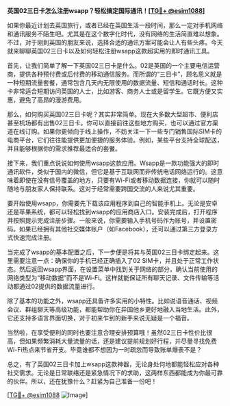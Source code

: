 **英国02三日卡怎么注册wsapp？轻松搞定国际通讯！[[TG💪+ @esim1088](https://t.me/s/esim1088)]**

如果你最近计划去英国旅行，或者已经在英国生活一段时间，那么一定对手机网络和通讯服务不陌生吧。尤其是在这个数字化时代，没有网络的生活简直难以想象。不过，对于刚到英国的朋友来说，选择合适的通讯方案可能会让人有些头疼。今天就来聊聊英国02三日卡以及如何轻松注册wsapp这款超实用的即时通讯工具。

首先，让我们简单了解一下英国02三日卡是什么。02是英国的一个主要电信运营商，提供各种预付费或后付费的移动通信服务。而所谓的“三日卡”，顾名思义就是一种短期流量套餐，通常包含几天内无限使用的数据流量、短信和通话时长。这种卡非常适合短期访问英国的人士，比如游客、商务人士或是留学生。它既方便又实惠，避免了高昂的漫游费用。

那么，如何购买英国02三日卡呢？其实非常简单。现在大多数大型超市、便利店甚至机场都有出售02三日卡。你可以直接前往这些地方购买，也可以通过官方渠道在线订购。如果你更倾向于线上操作，不妨关注一下一些专门销售国际SIM卡的电商平台，它们往往能提供更加便捷的服务体验。例如，某些平台支持全球配送，并且能够根据你的需求推荐最适合的套餐。

接下来，我们重点说说如何使用wsapp这款应用。Wsapp是一款功能强大的即时通讯软件，类似于国内的微信，但它是基于互联网而非传统电话网络运行的。这意味着即使在没有信号覆盖的地方，只要有Wi-Fi或者移动数据连接，你就可以随时随地与朋友家人保持联系。这对于经常需要跨国交流的人来说尤其重要。

要开始使用wsapp，你需要先下载该应用程序到自己的智能手机上。无论是安卓还是苹果系统，都可以轻松找到wsapp的应用商店入口。安装完成后，打开程序并按照提示完成注册步骤。一般来说，你需要输入手机号码作为账号，并设置密码。如果已经拥有其他社交媒体账户（如Facebook），还可以通过第三方登录方式快速完成注册。

当完成了wsapp的基本配置之后，下一步便是将其与英国02三日卡绑定起来。这里需要注意一点：确保你的手机已经正确插入了02 SIM卡，并且处于正常工作状态。然后返回wsapp界面，在设置菜单中找到关于网络的部分，确认当前使用的网络类型为“移动数据”而不是Wi-Fi。这样就能保证所有聊天记录、文件传输等活动都通过02提供的数据流量进行。

除了基本的功能之外，wsapp还具备许多实用的小特性。比如说语音通话、视频会议、群组聊天等高级功能，都能帮助你在异国他乡更好地融入当地生活。此外，它还支持多语言界面切换，对于初来乍到的新手来说无疑是一个福音。

当然啦，在享受便利的同时也要注意合理安排预算哦！虽然02三日卡性价比很高，但如果频繁消耗大量流量的话，还是建议提前规划好行程，并尽量寻找免费Wi-Fi热点来节省开支。毕竟谁都不想因为一时疏忽而导致账单爆表不是？

总之，有了英国02三日卡加上wsapp这款神器，无论身处何地都能轻松应对各种社交需求。无论是日常联络还是紧急情况下的求助，这两样东西都能成为你最可靠的伙伴。所以，还在犹豫什么？赶紧为自己准备一份吧！

[[TG💪+ @esim1088](https://t.me/s/esim1088) ![Image](https://i.postimg.cc/4NQfJmqS/Snipaste-2025-05-13-00-14-12.png)]